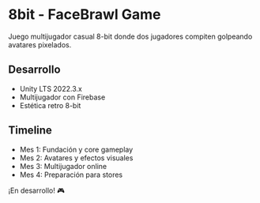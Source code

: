 # 8bit - FaceBrawl Game

Juego multijugador casual 8-bit donde dos jugadores compiten golpeando avatares pixelados.

## Desarrollo
- Unity LTS 2022.3.x
- Multijugador con Firebase
- Estética retro 8-bit

## Timeline
- Mes 1: Fundación y core gameplay
- Mes 2: Avatares y efectos visuales
- Mes 3: Multijugador online
- Mes 4: Preparación para stores

¡En desarrollo! 🎮
